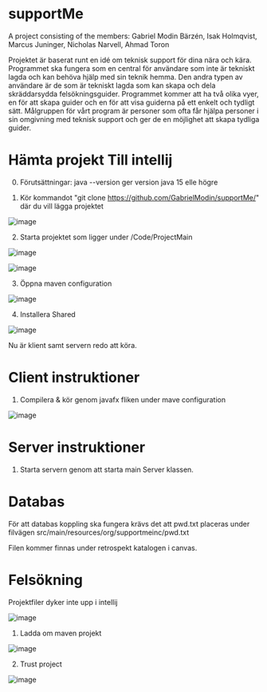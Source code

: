 # supportMe

A project consisting of the members:
Gabriel Modin Bärzén,
Isak Holmqvist,
Marcus Juninger,
Nicholas Narvell,
Ahmad Toron

Projektet är baserat runt en idé om teknisk support för dina nära och kära. Programmet ska fungera som en central för användare som inte är tekniskt lagda och kan behöva hjälp med sin teknik hemma. Den andra typen av användare är de som är tekniskt lagda som kan skapa och dela skräddarsydda felsökningsguider. Programmet kommer att ha två olika vyer, en för att skapa guider och en för att visa guiderna på ett enkelt och tydligt sätt. Målgruppen för vårt program är personer som ofta får hjälpa personer i sin omgivning med teknisk support och ger de en möjlighet att skapa tydliga guider. 

# Hämta projekt Till intellij
0. Förutsättningar:
java --version ger version java 15 elle högre

1. Kör kommandot "git clone https://github.com/GabrielModin/supportMe/" där du vill lägga projektet

![image](https://user-images.githubusercontent.com/71310727/114859549-3232d680-9deb-11eb-8cae-f4b58ead3204.png)

2. Starta projektet som ligger under /Code/ProjectMain

![image](https://user-images.githubusercontent.com/71310727/114859647-55f61c80-9deb-11eb-9324-0a21f5733a23.png)

![image](https://user-images.githubusercontent.com/71310727/114859730-702ffa80-9deb-11eb-9ae3-4c7be272b08c.png)

3. Öppna maven configuration

![image](https://user-images.githubusercontent.com/71310727/114859845-8e95f600-9deb-11eb-9fb3-21ff5eba149e.png)

4. Installera Shared

![image](https://user-images.githubusercontent.com/71310727/114859990-be44fe00-9deb-11eb-932e-e210057c13b6.png)

Nu är klient samt servern redo att köra.

# Client instruktioner

1. Compilera & kör genom javafx fliken under mave configuration

![image](https://user-images.githubusercontent.com/71310727/114860221-02380300-9dec-11eb-8983-8500dcf1cd78.png)

# Server instruktioner

1. Starta servern genom att starta main Server klassen.

# Databas

För att databas koppling ska fungera krävs det att pwd.txt placeras under filvägen 
src/main/resources/org/supportmeinc/pwd.txt

Filen kommer finnas under retrospekt katalogen i canvas.

# Felsökning

Projektfiler dyker inte upp i intellij

![image](https://user-images.githubusercontent.com/71310727/114860718-a7eb7200-9dec-11eb-9721-38f6291c55c0.png)

1. Ladda om maven projekt

![image](https://user-images.githubusercontent.com/71310727/114860809-c05b8c80-9dec-11eb-9210-8c99603c8c54.png)

2. Trust project

![image](https://user-images.githubusercontent.com/71310727/114860857-cc474e80-9dec-11eb-86c0-c09d16a35e8b.png)

